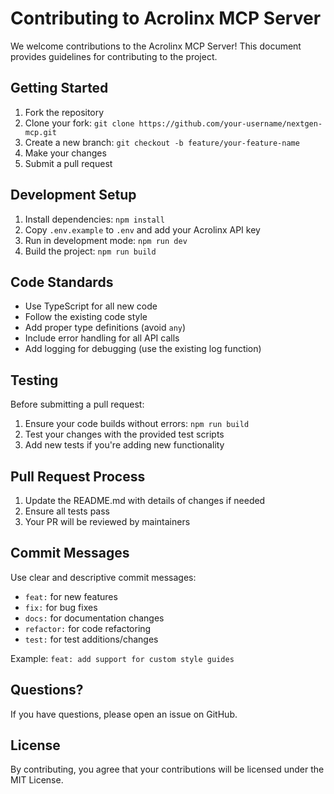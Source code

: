 # Contributing to Acrolinx MCP Server

We welcome contributions to the Acrolinx MCP Server! This document provides guidelines for contributing to the project.

## Getting Started

1. Fork the repository
2. Clone your fork: `git clone https://github.com/your-username/nextgen-mcp.git`
3. Create a new branch: `git checkout -b feature/your-feature-name`
4. Make your changes
5. Submit a pull request

## Development Setup

1. Install dependencies: `npm install`
2. Copy `.env.example` to `.env` and add your Acrolinx API key
3. Run in development mode: `npm run dev`
4. Build the project: `npm run build`

## Code Standards

- Use TypeScript for all new code
- Follow the existing code style
- Add proper type definitions (avoid `any`)
- Include error handling for all API calls
- Add logging for debugging (use the existing log function)

## Testing

Before submitting a pull request:

1. Ensure your code builds without errors: `npm run build`
2. Test your changes with the provided test scripts
3. Add new tests if you're adding new functionality

## Pull Request Process

1. Update the README.md with details of changes if needed
2. Ensure all tests pass
3. Your PR will be reviewed by maintainers

## Commit Messages

Use clear and descriptive commit messages:

- `feat:` for new features
- `fix:` for bug fixes
- `docs:` for documentation changes
- `refactor:` for code refactoring
- `test:` for test additions/changes

Example: `feat: add support for custom style guides`

## Questions?

If you have questions, please open an issue on GitHub.

## License

By contributing, you agree that your contributions will be licensed under the MIT License.

